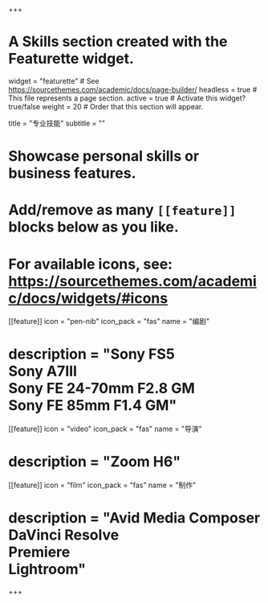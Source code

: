 +++
# A Skills section created with the Featurette widget.
widget = "featurette"  # See https://sourcethemes.com/academic/docs/page-builder/
headless = true  # This file represents a page section.
active = true  # Activate this widget? true/false
weight = 20  # Order that this section will appear.

title = "专业技能"
subtitle = ""

# Showcase personal skills or business features.
# 
# Add/remove as many `[[feature]]` blocks below as you like.
# 
# For available icons, see: https://sourcethemes.com/academic/docs/widgets/#icons

[[feature]]
  icon = "pen-nib"
  icon_pack = "fas"
  name = "编剧"
  # description = "Sony FS5<br>Sony A7III<br>Sony FE 24-70mm F2.8 GM<br>Sony FE 85mm F1.4 GM"

[[feature]]
  icon = "video"
  icon_pack = "fas"
  name = "导演"
  # description = "Zoom H6"

[[feature]]
  icon = "film"
  icon_pack = "fas"
  name = "制作"
  # description = "Avid Media Composer<br>DaVinci Resolve<br>Premiere<br>Lightroom"

+++

